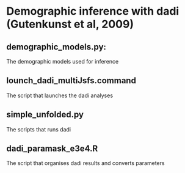 # Demographic inference with dadi (Gutenkunst et al, 2009)

## demographic_models.py: 
The demographic models used for inference

## lounch_dadi_multiJsfs.command
The script that launches the dadi analyses

## simple_unfolded.py
The scripts that runs dadi

## dadi_paramask_e3e4.R
The script that organises dadi results and converts parameters

